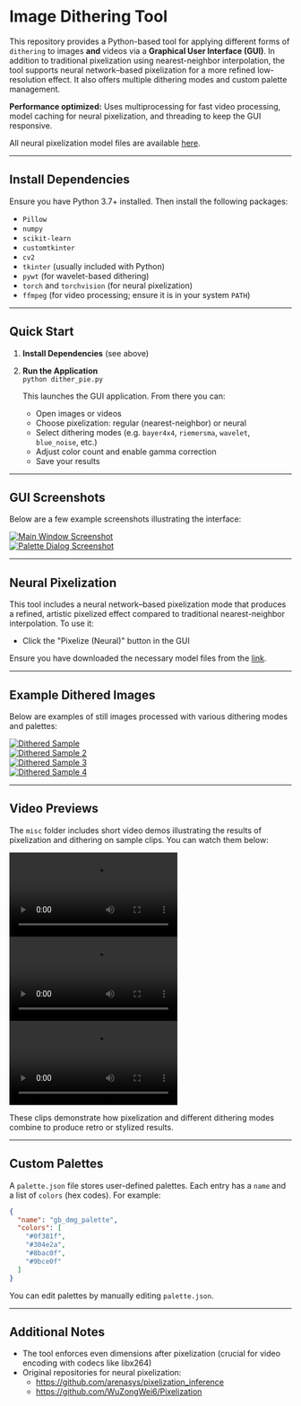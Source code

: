 # Image Dithering Tool

This repository provides a Python-based tool for applying different forms of `dithering` to images **and** videos via a **Graphical User Interface (GUI)**. In addition to traditional pixelization using nearest-neighbor interpolation, the tool supports neural network–based pixelization for a more refined low-resolution effect. It also offers multiple dithering modes and custom palette management.

**Performance optimized:** Uses multiprocessing for fast video processing, model caching for neural pixelization, and threading to keep the GUI responsive.

All neural pixelization model files are available [here](https://mega.nz/folder/mdtnQT4K#ZkoSrVAIubonAzZuJ9QUlA).  


---

## Install Dependencies

Ensure you have Python 3.7+ installed. Then install the following packages:

- `Pillow`
- `numpy`
- `scikit-learn`
- `customtkinter`
- `cv2`
- `tkinter` (usually included with Python)
- `pywt` (for wavelet-based dithering)
- `torch` and `torchvision` (for neural pixelization)
- `ffmpeg` (for video processing; ensure it is in your system `PATH`)

---

## Quick Start

1. **Install Dependencies** (see above)

2. **Run the Application**  
   `python dither_pie.py`

   This launches the GUI application. From there you can:
   - Open images or videos
   - Choose pixelization: regular (nearest-neighbor) or neural
   - Select dithering modes (e.g. `bayer4x4`, `riemersma`, `wavelet`, `blue_noise`, etc.)
   - Adjust color count and enable gamma correction
   - Save your results

---

## GUI Screenshots

Below are a few example screenshots illustrating the interface:

[<img src="misc/Screenshot_main_window.jpg" alt="Main Window Screenshot" />](## "Screenshot of the main window")  
[<img src="misc/Screenshot_palette_dialog.jpg" alt="Palette Dialog Screenshot" />](## "Screenshot of the palette dialog")

---

## Neural Pixelization

This tool includes a neural network–based pixelization mode that produces a refined, artistic pixelized effect compared to traditional nearest-neighbor interpolation. To use it:
- Click the "Pixelize (Neural)" button in the GUI

Ensure you have downloaded the necessary model files from the [link](https://mega.nz/folder/mdtnQT4K#ZkoSrVAIubonAzZuJ9QUlA).


---

## Example Dithered Images

Below are examples of still images processed with various dithering modes and palettes:

[<img src="misc/grid_image.png" alt="Dithered Sample" />](## "7cats / Roberta")  
[<img src="misc/grid_image2.png" alt="Dithered Sample 2" />](## "ink / inksgirls")  
[<img src="misc/grid_image3.png" alt="Dithered Sample 3" />](## "asagi ryo sample")  
[<img src="misc/grid_image4.png" alt="Dithered Sample 4" />](## "kenomotsu yukuwa / MiSide")

---

## Video Previews

The `misc` folder includes short video demos illustrating the results of pixelization and dithering on sample clips. You can watch them below:

<video src="https://github.com/user-attachments/assets/51eeacd6-c3bb-4e4e-9249-bcc954649c68"></video>  
<video src="https://github.com/user-attachments/assets/f81f9e8a-4cb4-4acf-8619-96709243e227"></video>  
<video src="https://github.com/user-attachments/assets/8ba5a42c-407b-48f5-95ea-6cf6d941b219"></video>

These clips demonstrate how pixelization and different dithering modes combine to produce retro or stylized results.

---

## Custom Palettes

A `palette.json` file stores user-defined palettes. Each entry has a `name` and a list of `colors` (hex codes). For example:

```json
{
  "name": "gb_dmg_palette",
  "colors": [
    "#0f381f",
    "#304e2a",
    "#8bac0f",
    "#9bce0f"
  ]
}
````

You can edit palettes by manually editing `palette.json`.


---

## Additional Notes

- The tool enforces even dimensions after pixelization (crucial for video encoding with codecs like libx264)
- Original repositories for neural pixelization:  
   - https://github.com/arenasys/pixelization_inference  
   - https://github.com/WuZongWei6/Pixelization


